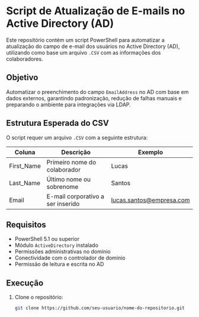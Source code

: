 # Script de Atualização de E-mails no Active Directory (AD)

Este repositório contém um script PowerShell para automatizar a atualização do campo de e-mail dos usuários no Active Directory (AD), utilizando como base um arquivo `.CSV` com as informações dos colaboradores.

## Objetivo

Automatizar o preenchimento do campo `EmailAddress` no AD com base em dados externos, garantindo padronização, redução de falhas manuais e preparando o ambiente para integrações via LDAP.

## Estrutura Esperada do CSV

O script requer um arquivo `.CSV` com a seguinte estrutura:

| Coluna       | Descrição                         | Exemplo                        |
|--------------|-----------------------------------|--------------------------------|
| First_Name   | Primeiro nome do colaborador      | Lucas                          |
| Last_Name    | Último nome ou sobrenome          | Santos                         |
| Email        | E-mail corporativo a ser inserido | lucas.santos@empresa.com       |

## Requisitos

- PowerShell 5.1 ou superior
- Módulo `ActiveDirectory` instalado
- Permissões administrativas no domínio
- Conectividade com o controlador de domínio
- Permissão de leitura e escrita no AD

## Execução

1. Clone o repositório:
   ```bash
   git clone https://github.com/seu-usuario/nome-do-repositorio.git
